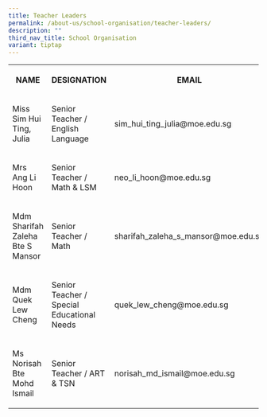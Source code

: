 ```yaml
---
title: Teacher Leaders
permalink: /about-us/school-organisation/teacher-leaders/
description: ""
third_nav_title: School Organisation
variant: tiptap
---
```

<table style="minWidth: 75px">
<colgroup>
<col>
<col>
<col>
</colgroup>
<tbody>
<tr>
<th rowspan="1" colspan="1">
<p>NAME</p>
</th>
<th rowspan="1" colspan="1">
<p>DESIGNATION</p>
</th>
<th rowspan="1" colspan="1">
<p>EMAIL</p>
</th>
</tr>
<tr>
<td rowspan="1" colspan="1">
<p>Miss Sim Hui Ting, Julia</p>
</td>
<td rowspan="1" colspan="1">
<p>Senior Teacher / English Language</p>
</td>
<td rowspan="1" colspan="1">
<p>sim_hui_ting_julia@moe.edu.sg</p>
</td>
</tr>
<tr>
<td rowspan="1" colspan="1">
<p>Mrs Ang Li Hoon</p>
</td>
<td rowspan="1" colspan="1">
<p>Senior Teacher / Math &amp; LSM</p>
</td>
<td rowspan="1" colspan="1">
<p>neo_li_hoon@moe.edu.sg</p>
</td>
</tr>
<tr>
<td rowspan="1" colspan="1">
<p>Mdm Sharifah Zaleha Bte S Mansor</p>
</td>
<td rowspan="1" colspan="1">
<p>Senior Teacher / Math</p>
</td>
<td rowspan="1" colspan="1">
<p>sharifah_zaleha_s_mansor@moe.edu.sg</p>
</td>
</tr>
<tr>
<td rowspan="1" colspan="1">
<p>Mdm Quek Lew Cheng</p>
</td>
<td rowspan="1" colspan="1">
<p>Senior Teacher / Special Educational Needs</p>
</td>
<td rowspan="1" colspan="1">
<p>quek_lew_cheng@moe.edu.sg</p>
</td>
</tr>
<tr>
<td rowspan="1" colspan="1">
<p>Ms Norisah Bte Mohd Ismail</p>
</td>
<td rowspan="1" colspan="1">
<p>Senior Teacher / ART &amp; TSN</p>
</td>
<td rowspan="1" colspan="1">
<p>norisah_md_ismail@moe.edu.sg</p>
</td>
</tr>
</tbody>
</table>
<p></p>